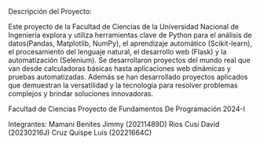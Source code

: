 Descripción del Proyecto:

Este proyecto de la Facultad de Ciencias de la Universidad Nacional de Ingeniería
explora y utiliza herramientas clave de Python para el análisis de datos(Pandas, Matplotlib, NumPy),
el aprendizaje automático (Scikit-learn), el procesamiento del lenguaje natural,
el desarrollo web (Flask) y la automatización (Selenium).
Se desarrollaron proyectos del mundo real que van desde calculadoras básicas
hasta aplicaciones web dinámicas y pruebas automatizadas.
Además se han desarrollado proyectos aplicados
que demuestran la versatilidad y la tecnología para resolver
problemas complejos y brindar soluciones innovadoras.


Facultad de Ciencias
Proyecto de Fundamentos De Programación 2024-I


Integrantes:
Mamani Benites Jimmy (20211489D)
Rios Cusi David (20230216J)
Cruz Quispe Luis (20221664C)
